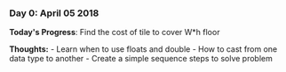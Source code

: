 
### Day 0: April 05 2018

**Today's Progress**: Find the cost of tile to cover W*h floor

**Thoughts:**
    - Learn when to use floats and double
    - How to cast from one data type to another
    - Create a simple sequence steps to solve problem
